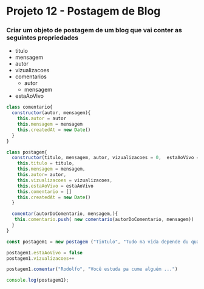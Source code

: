 # Projeto 12 - Postagem de Blog

### Criar um objeto de postagem de um blog que vai conter as seguintes propriedades

- titulo
- mensagem
- autor
- vizualizacoes
- comentarios
    - autor
    - mensagem
- estaAoVivo

```jsx
class comentario{
  constructor(autor, mensagem){
    this.autor = autor
    this.mensagem = mensagem
    this.createdAt = new Date()
  }
}

class postagem{
  constructor(titulo, mensagem, autor, vizualizacoes = 0,  estaAoVivo = true){
    this.titulo = titulo,
    this.mensagem = mensagem,
    this.autor= autor,
    this.vizualizacoes = vizualizacoes,
    this.estaAoVivo = estaAoVivo
    this.comentario = []
    this.createdAt = new Date()
  }

  comentar(autorDoComentario, mensagem,){
   this.comentario.push( new comentario(autorDoComentario, mensagem))
  }
}

const postagem1 = new postagem ("Tintulo", "Tudo na vida depende du quantu vc quer cume alguém !", "Alex")

postagem1.estaAoVivo = false
postagem1.vizualizacoes++

postagem1.comentar("Rodolfo", "Você estuda pa cume alguém ...")

console.log(postagem1);
```